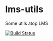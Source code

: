 # lms-utils
Some utils atop LMS

[![Build Status](https://travis-ci.org/manojo/lms-utils.svg?branch=master)](https://travis-ci.org/manojo/lms-utils)
